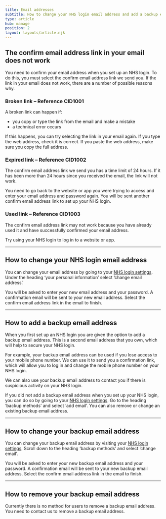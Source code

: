 ```yaml
---
title: Email addresses
subtitle: How to change your NHS login email address and add a backup email address.
type: article
hub: manage
position: 2
layout: layouts/article.njk
---
```


## The confirm email address link in your email does not work

You need to confirm your email address when you set up an NHS login. To do this, you must select the confirm email address link we send you. If the link in your email does not work, there are a number of possible reasons why.

### Broken link – Reference CID1001

A broken link can happen if:
* you copy or type the link from the email and make a mistake
* a technical error occurs

If this happens, you can try selecting the link in your email again. If you type the web address, check it is correct. If you paste the web address, make sure you copy the full address.

### Expired link – Reference CID1002

The confirm email address link we send you has a time limit of 24 hours. If it has been more than 24 hours since you received the email, the link will not work.

You need to go back to the website or app you were trying to access and enter your email address and password again. You will be sent another confirm email address link to set up your NHS login.

### Used link – Reference CID1003

The confirm email address link may not work because you have already used it and have successfully confirmed your email address.

Try using your NHS login to log in to a website or app.

***

## How to change your NHS login email address
You can change your email address by going to your [NHS login settings](https://settings.login.nhs.uk/ "NHS login settings"). Under the heading ‘your personal information’ select ‘change email address’.

You will be asked to enter your new email address and your password. A confirmation email will be sent to your new email address. Select the confirm email address link in the email to finish.

***

## How to add a backup email address

When you first set up an NHS login you are given the option to add a backup email address. This is a second email address that you own, which will help to secure your NHS login.

For example, your backup email address can be used if you lose access to your mobile phone number. We can use it to send you a confirmation link, which will allow you to log in and change the mobile phone number on your NHS login.

We can also use your backup email address to contact you if there is suspicious activity on your NHS login.

If you did not add a backup email address when you set up your NHS login, you can do so by going to your [NHS login settings](https://settings.login.nhs.uk/ "NHS login settings"). Go to the heading ‘backup methods’ and select ‘add email’. You can also remove or change an existing backup email address.

***

## How to change your backup email address

You can change your backup email address by visiting your [NHS login settings](https://settings.login.nhs.uk/ "NHS login settings"). Scroll down to the heading ‘backup methods’ and select ‘change email’.

You will be asked to enter your new backup email address and your password. A confirmation email will be sent to your new backup email address. Select the confirm email address link in the email to finish.

*** 

## How to remove your backup email address

Currently there is no method for users to remove a backup email address. You need to contact us to remove a backup email address.